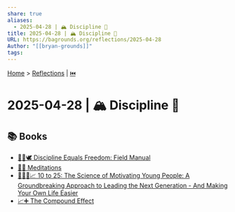 ```yaml
---
share: true
aliases:
  - 2025-04-28 | 🏔️ Discipline 🧘
title: 2025-04-28 | 🏔️ Discipline 🧘
URL: https://bagrounds.org/reflections/2025-04-28
Author: "[[bryan-grounds]]"
tags: 
---
```

[Home](../index.md) > [Reflections](./index.md) | [⏮️](./2025-04-27.md)  
# 2025-04-28 | 🏔️ Discipline 🧘  
## 📚 Books  
- [🧘🟰🕊️ Discipline Equals Freedom: Field Manual](../books/discipline-equals-freedom-field-manual.md)  
- [🤔🧘 Meditations](../books/meditations.md)  
- [🧑‍🤝‍🧑📈 10 to 25: The Science of Motivating Young People: A Groundbreaking Approach to Leading the Next Generation - And Making Your Own Life Easier](../books/10-to-25-the-science-of-motivating-young-people-a-groundbreaking-approach-to-leading-the-next-generation-and-making-your-own-life-easier.md)  
- [📈➕ The Compound Effect](../books/the-compound-effect.md)  
